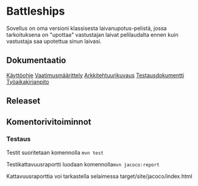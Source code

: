# Battleships

Sovellus on oma versioni klassisesta laivanupotus-pelistä, jossa tarkoituksena on "upottaa" vastustajan laivat pelilaudalta ennen kuin vastustaja saa upotettua sinun laivasi.

## Dokumentaatio
[Käyttöohje](https://github.com/Miniaya/ot-harjoitustyo/blob/master/dokumentaatio/kayttoohje.md)
[Vaatimusmäärittely](https://github.com/Miniaya/ot-harjoitustyo/blob/master/dokumentaatio/vaatimusmaarittely.md)
[Arkkitehtuurikuvaus](https://github.com/Miniaya/ot-harjoitustyo/blob/master/dokumentaatio/arkkitehtuuri.md)
[Testausdokumentti](https://github.com/Miniaya/ot-harjoitustyo/blob/master/dokumentaatio/testaus.md)
[Työaikakirjanpito](https://github.com/Miniaya/ot-harjoitustyo/blob/master/dokumentaatio/tuntikirjanpito.md)

## Releaset

## Komentorivitoiminnot

### Testaus

Testit suoritetaan komennolla `mvn test`

Testikattavuusraportti luodaan komennolla`mvn jacoco:report`

Kattavuusraporttia voi tarkastella selaimessa target/site/jacoco/index.html
